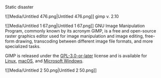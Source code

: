 Static disaster

![[Media/Untitled 476.png|Untitled 476.png]]
gimp v. 2.10

![[Media/Untitled 1 67.png|Untitled 1 67.png]]
GNU Image Manipulation Program, commonly known by its acronym GIMP, is a free and open-source raster graphics editor used for image manipulation and image editing, free-form drawing, transcoding between different image file formats, and more specialized tasks.

GIMP is released under the [GPL-3.0-or-later](https://en.wikipedia.org/wiki/GNU_General_Public_License) license and is available for [Linux](https://en.wikipedia.org/wiki/Linux), [macOS](https://en.wikipedia.org/wiki/MacOS), and [Microsoft Windows](https://en.wikipedia.org/wiki/Microsoft_Windows).

![[Media/Untitled 2 50.png|Untitled 2 50.png]]